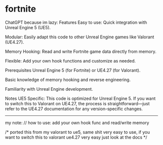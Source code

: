 # fortnite

ChatGPT because im lazy:
Features
Easy to use: Quick integration with Unreal Engine 5 (UE5).

Modular: Easily adapt this code to other Unreal Engine games like Valorant (UE4.27).

Memory Hooking: Read and write Fortnite game data directly from memory.

Flexible: Add your own hook functions and customize as needed.

Prerequisites
Unreal Engine 5 (for Fortnite) or UE4.27 (for Valorant).

Basic knowledge of memory hooking and reverse engineering.

Familiarity with Unreal Engine development.

Notes
UE5 Specific: This code is optimized for Unreal Engine 5. If you want to switch this to Valorant on UE4.27, the process is straightforward—just refer to the UE4.27 documentation for any version-specific changes.

-----

my note:
// how to use: add your own hook func and read/write memory

/*
ported this from my valorant to ue5, same shit very easy to use, if you want to switch this to valorant ue4.27 very easy just look at the docs
*/
